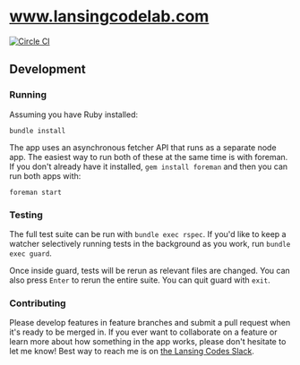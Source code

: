 # www.lansingcodelab.com

[![Circle CI](https://circleci.com/gh/lansingcodelab/www.svg?style=svg)](https://circleci.com/gh/lansingcodelab/www)

## Development

### Running

Assuming you have Ruby installed:

```  shell
bundle install
```

The app uses an asynchronous fetcher API that runs as a separate node app. The easiest way to run both of these at the same time is with foreman. If you don't already have it installed, `gem install foreman` and then you can run both apps with:

``` shell
foreman start
```

### Testing

The full test suite can be run with `bundle exec rspec`. If you'd like to keep a watcher selectively running tests in the background as you work, run `bundle exec guard`.

Once inside guard, tests will be rerun as relevant files are changed. You can also press `Enter` to rerun the entire suite. You can quit guard with `exit`.

### Contributing

Please develop features in feature branches and submit a pull request when it's ready to be merged in. If you ever want to collaborate on a feature or learn more about how something in the app works, please don't hesitate to let me know! Best way to reach me is on [the Lansing Codes Slack](https://lansingcodes.slack.com/messages/@chrisvfritz/).
